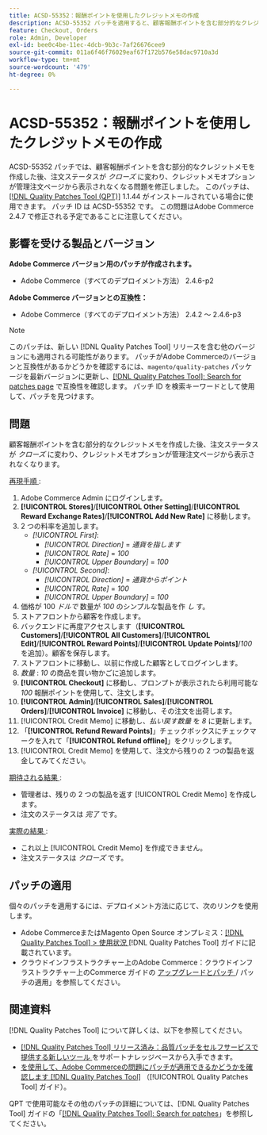 ```yaml
---
title: ACSD-55352：報酬ポイントを使用したクレジットメモの作成
description: ACSD-55352 パッチを適用すると、顧客報酬ポイントを含む部分的なクレジットメモを作成した後、注文ステータスが「クローズ」に変わり、クレジットメモオプションが管理注文ページに表示されなくなるAdobe Commerceの問題を修正できます。
feature: Checkout, Orders
role: Admin, Developer
exl-id: bee0c4be-11ec-4dcb-9b3c-7af26676cee9
source-git-commit: 011a6f46f76029eaf67f172b576e58dac9710a3d
workflow-type: tm+mt
source-wordcount: '479'
ht-degree: 0%

---
```


# ACSD-55352：報酬ポイントを使用したクレジットメモの作成

ACSD-55352 パッチでは、顧客報酬ポイントを含む部分的なクレジットメモを作成した後、注文ステータスが *クローズ* に変わり、クレジットメモオプションが管理注文ページから表示されなくなる問題を修正しました。 このパッチは、[[!DNL Quality Patches Tool (QPT)]](https://experienceleague.adobe.com/en/docs/commerce-operations/tools/quality-patches-tool/quality-patches-tool-to-self-serve-quality-patches) 1.1.44 がインストールされている場合に使用できます。 パッチ ID は ACSD-55352 です。 この問題はAdobe Commerce 2.4.7 で修正される予定であることに注意してください。

## 影響を受ける製品とバージョン

**Adobe Commerce バージョン用のパッチが作成されます。**

* Adobe Commerce（すべてのデプロイメント方法） 2.4.6-p2

**Adobe Commerce バージョンとの互換性：**

* Adobe Commerce（すべてのデプロイメント方法） 2.4.2 ～ 2.4.6-p3

>[!NOTE]
>
>このパッチは、新しい [!DNL Quality Patches Tool] リリースを含む他のバージョンにも適用される可能性があります。 パッチがAdobe Commerceのバージョンと互換性があるかどうかを確認するには、`magento/quality-patches` パッケージを最新バージョンに更新し、[[!DNL Quality Patches Tool]: Search for patches page](https://experienceleague.adobe.com/tools/commerce-quality-patches/index.html) で互換性を確認します。 パッチ ID を検索キーワードとして使用して、パッチを見つけます。

## 問題

顧客報酬ポイントを含む部分的なクレジットメモを作成した後、注文ステータスが *クローズ* に変わり、クレジットメモオプションが管理注文ページから表示されなくなります。

<u> 再現手順 </u>:

1. Adobe Commerce Admin にログインします。
2. **[!UICONTROL Stores]**/**[!UICONTROL Other Setting]**/**[!UICONTROL Reward Exchange Rates]**/**[!UICONTROL Add New Rate]** に移動します。
3. 2 つの料率を追加します。
   * *[!UICONTROL First]*:
      * *[!UICONTROL Direction]* = *通貨を指します*
      * *[!UICONTROL Rate]* = *100*
      * *[!UICONTROL Upper Boundary]* = *100*
   * *[!UICONTROL Second]*:
      * *[!UICONTROL Direction]* = *通貨からポイント*
      * *[!UICONTROL Rate]* = *100*
      * *[!UICONTROL Upper Boundary]* = *100*
4. 価格が 100 *ドルで* 数量が *100* のシンプルな製品を作 *し* す。
5. ストアフロントから顧客を作成します。
6. バックエンドに再度アクセスします（**[!UICONTROL Customers]**/**[!UICONTROL All Customers]**/**[!UICONTROL Edit]**/**[!UICONTROL Reward Points]**/**[!UICONTROL Update Points]**/*100* を追加）。顧客を保存します。
7. ストアフロントに移動し、以前に作成した顧客としてログインします。
8. *数量* : *10* の商品を買い物かごに追加します。
9. **[!UICONTROL Checkout]** に移動し、プロンプトが表示されたら利用可能な *100* 報酬ポイントを使用して、注文します。
10. **[!UICONTROL Admin]**/**[!UICONTROL Sales]**/**[!UICONTROL Orders]**/**[!UICONTROL Invoice]** に移動し、その注文を出荷します。
11. [!UICONTROL Credit Memo] に移動し、*払い戻す数量* を *8* に更新します。
12. 「**[!UICONTROL Refund Reward Points]**」チェックボックスにチェックマークを入れて「**[!UICONTROL Refund offline]**」をクリックします。
13. [!UICONTROL Credit Memo] を使用して、注文から残りの 2 つの製品を返金してみてください。

<u> 期待される結果 </u>:

* 管理者は、残りの 2 つの製品を返す [!UICONTROL Credit Memo] を作成します。
* 注文のステータスは *完了* です。

<u> 実際の結果 </u>:

* これ以上 [!UICONTROL Credit Memo] を作成できません。
* 注文ステータスは *クローズ* です。

## パッチの適用

個々のパッチを適用するには、デプロイメント方法に応じて、次のリンクを使用します。

* Adobe CommerceまたはMagento Open Source オンプレミス：[[!DNL Quality Patches Tool] > 使用状況 ](/help/tools/quality-patches-tool/usage.md)[!DNL Quality Patches Tool] ガイドに記載されています。
* クラウドインフラストラクチャー上のAdobe Commerce：クラウドインフラストラクチャー上のCommerce ガイドの [ アップグレードとパッチ ](https://experienceleague.adobe.com/docs/commerce-cloud-service/user-guide/develop/upgrade/apply-patches.html)/ パッチの適用」を参照してください。

## 関連資料

[!DNL Quality Patches Tool] について詳しくは、以下を参照してください。

* [[!DNL Quality Patches Tool]  リリース済み：品質パッチをセルフサービスで提供する新しいツール ](https://experienceleague.adobe.com/en/docs/commerce-operations/tools/quality-patches-tool/quality-patches-tool-to-self-serve-quality-patches) をサポートナレッジベースから入手できます。
* [ を使用して、Adobe Commerceの問題にパッチが適用できるかどうかを確認します  [!DNL Quality Patches Tool]](/help/tools/quality-patches-tool/patches-available-in-qpt/check-patch-for-magento-issue-with-magento-quality-patches.md) （[!UICONTROL Quality Patches Tool] ガイド）。


QPT で使用可能なその他のパッチの詳細については、[!DNL Quality Patches Tool] ガイドの「[[!DNL Quality Patches Tool]: Search for patches](https://experienceleague.adobe.com/tools/commerce-quality-patches/index.html)」を参照してください。
